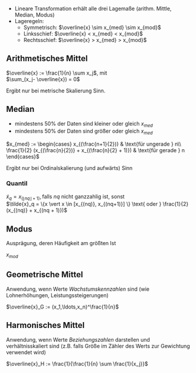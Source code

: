 
- Lineare Transformation erhält alle drei Lagemaße (arithm. Mittle, Median, Modus)
- Lageregeln:
    - Symmetrisch: $\overline{x} \sim x_{med} \sim x_{mod}$
    - Linksschief: $\overline{x} < x_{med} < x_{mod}$
    - Rechtsschief: $\overline{x} > x_{med} > x_{mod}$

## Arithmetisches Mittel
$\overline{x} := \frac{1}{n} \sum x_j$, mit  
$\sum_(x_j- \overline{x}) = 0$

Ergibt nur bei metrische Skalierung Sinn.

## Median
- mindestens 50% der Daten sind kleiner oder gleich $x_{med}$
- mindestens 50% der Daten sind größer oder gleich $x_{med}$

$x_{med} := \begin{cases}
    x_{(\frac{n+1}{2})} & \text{für ungerade } n\\
    \frac{1}{2} (x_{(\frac{n}{2})} + x_{(\frac{n}{2} + 1)}) & \text{für gerade } n
\end{cases}$

Ergibt nur bei Ordinalskalierung (und aufwärts) Sinn

### Quantil
$\tilde{x}_q = x_{(\lfloor nq \rfloor + 1)}, \text{falls }nq\text{ nicht ganzzahlig ist}$, sonst  
$\tilde{x}_q = \{x \vert x \in [x_{(nq)}, x_{(nq+1)}] \} \text{ oder } \frac{1}{2} (x_{(nq)} + x_{(nq + 1)})$

## Modus
Ausprägung, deren Häufigkeit am größten Ist

$x_{mod}$

## Geometrische Mittel
Anwendung, wenn Werte *Wachstumskennzahlen* sind (wie Lohnerhöhungen, Leistungssteigerungen)

$\overline{x}_G := (x_1,\ldots,x_n)^\frac{1}{n}$

## Harmonisches Mittel
Anwendung, wenn Werte *Beziehungszahlen* darstellen und verhältnisskaliert sind (z.B. falls Größe
im Zähler des Werts zur Gewichtung verwendet wird)

$\overline{x}_H := \frac{1}{\frac{1}{n} \sum \frac{1}{x_j}}$